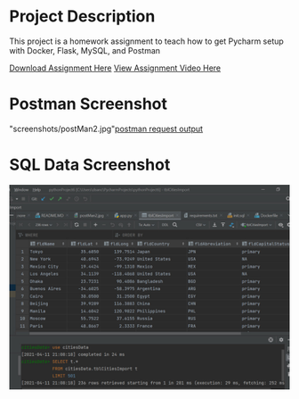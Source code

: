 # Project Description
This project is a homework assignment to teach how to get Pycharm setup with Docker, Flask, MySQL, and Postman

[Download Assignment Here](PPFSQL-Homework.pdf)
[View Assignment Video Here](https://youtu.be/J9G-3uyy1Tg)
# Postman Screenshot
"screenshots/postMan2.jpg"[postman request output](screenshots/postMan2.jpg)
# SQL Data Screenshot
![pycharm data query](screenshots/citiesImport.jpg)